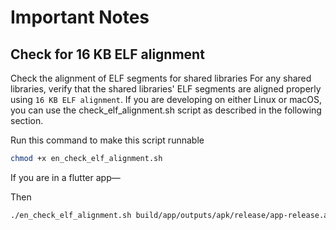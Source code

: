 # Important Notes

## Check for 16 KB ELF alignment
Check the alignment of ELF segments for shared libraries For any shared libraries, verify that the shared libraries' ELF segments are aligned properly using `16 KB ELF alignment`. If you are developing on either Linux or macOS, you can use the check_elf_alignment.sh script as described in the following section.

Run this command to make this script runnable

```sh
chmod +x en_check_elf_alignment.sh
```
If you are in a flutter app—

Then
```sh
./en_check_elf_alignment.sh build/app/outputs/apk/release/app-release.apk
```